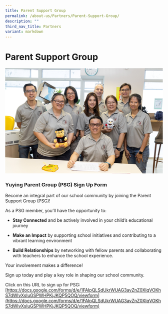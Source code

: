 ```yaml
---
title: Parent Support Group
permalink: /about-us/Partners/Parent-Support-Group/
description: ""
third_nav_title: Partners
variant: markdown
---
```

Parent Support Group
====================

![PSG Team](/images/Images/PSG_Photo.jpg)


### Yuying Parent Group (PSG) Sign Up Form


Become an integral part of our school community by joining the Parent Support Group (PSG)!

As a PSG member, you’ll have the opportunity to:

*   **Stay Connected** and be actively involved in your child’s educational journey

*   **Make an Impact** by supporting school initiatives and contributing to a vibrant learning environment

*   **Build Relationships** by networking with fellow parents and collaborating with teachers to enhance the school experience.

Your involvement makes a difference!

Sign up today and play a key role in shaping our school community.

Click on this URL to sign up for PSG: [https://docs.google.com/forms/d/e/1FAIpQLSdUkrWUAG3avZnZ0XIqVOKhS7dWIvXsIuGSPWHPKjJKQP5QOQ/viewform](https://docs.google.com/forms/d/e/1FAIpQLSdUkrWUAG3avZnZ0XIqVOKhS7dWIvXsIuGSPWHPKjJKQP5QOQ/viewform)